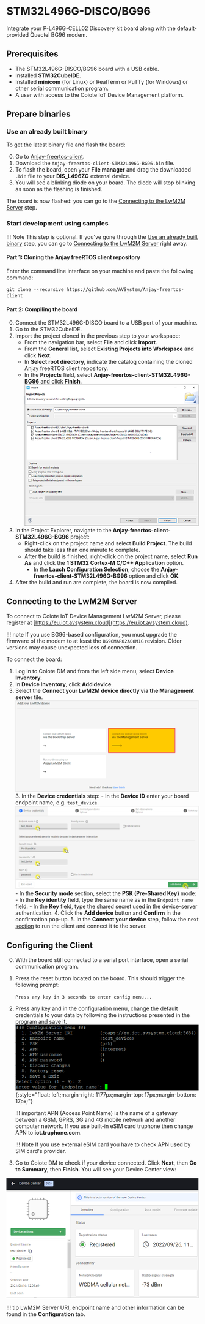 # STM32L496G-DISCO/BG96

Integrate your P-L496G-CELL02 Discovery kit board along with the default-provided Quectel BG96 modem.

## Prerequisites

- The STM32L496G-DISCO/BG96 board with a USB cable.
- Installed **STM32CubeIDE**.
- Installed **minicom** (for Linux) or RealTerm or PuTTy (for Windows) or other serial communication program.
- A user with access to the Coiote IoT Device Management platform.

## Prepare binaries
### Use an already built binary

To get the latest binary file and flash the board:

0. Go to [Anjay-freertos-client](https://github.com/AVSystem/Anjay-freertos-client/releases/).
0. Download the `Anjay-freertos-client-STM32L496G-BG96.bin` file.
0. To flash the board, open your **File manager** and drag the downloaded `.bin` file to your **DIS_L496ZG** external device.
0. You will see a blinking diode on your board. The diode will stop blinking as soon as the flashing is finished.

The board is now flashed: you can go to the [Connecting to the LwM2M Server](#connecting-to-the-lwm2m-server) step.

### Start development using samples
!!! Note
    This step is optional. If you've gone through the [Use an already built binary](#use-an-already-built-binary) step, you can go to [Connecting to the LwM2M Server](#connecting-to-the-lwm2m-server) right away.

#### Part 1: Cloning the Anjay freeRTOS client repository

Enter the command line interface on your machine and paste the following command:

   ```
   git clone --recursive https://github.com/AVSystem/Anjay-freertos-client
   ```

#### Part 2: Compiling the board

0. Connect the STM32L496G-DISCO board to a USB port of your machine.
0. Go to the STM32CubeIDE.
0. Import the project cloned in the previous step to your workspace:
    - From the navigation bar, select **File** and click **Import**.
    - From the **General** list, select **Existing Projects into Workspace** and click **Next**.
    - In **Select root directory**, indicate the catalog containing the cloned Anjay freeRTOS client repository.
    - In the **Projects** field, select **Anjay-freertos-client-STM32L496G-BG96** and click **Finish**.
    ![Import project](images/import.PNG "Import project")
0. In the Project Explorer, navigate to the **Anjay-freertos-client-STM32L496G-BG96** project:
    - Right-click on the project name and select **Build Project**. The build should take less than one minute to complete.
    - After the build is finished, right-click on the project name, select **Run As** and click the **1 STM32 Cortex-M C/C++ Application** option.
        - In the **Lauch Configuration Selection**, choose the **Anjay-freertos-client-STM32L496G-BG96** option and click **OK**.
0. After the build and run are complete, the board is now compiled.

## Connecting to the LwM2M Server

To connect to Coiote IoT Device Management LwM2M Server, please register at [https://eu.iot.avsystem.cloud](https://eu.iot.avsystem.cloud).

!!! note
    If you use BG96-based configuration, you must upgrade the firmware of the modem to at least the `BG96MAR02A08M1G` revision. Older versions may cause unexpected loss of connection.

To connect the board:

1. Log in to Coiote DM and from the left side menu, select **Device Inventory**.
2. In **Device Inventory**, click **Add device**.
3. Select the **Connect your LwM2M device directly via the Management server** tile.
       ![Add via Mgmt](images/mgmt_tile.png "Add via Mgmt")
    3. In the **Device credentials** step:
         - In the **Device ID** enter your board endpoint name, e.g. `test_device`.
             ![Device credentials step](images/add_mgmt_quick.png "Device credentials step")
         - In the **Security mode** section, select the **PSK (Pre-Shared Key)** mode:
              - In the **Key identity** field, type the same name as in the `Endpoint name` field.
              - In the **Key** field, type the shared secret used in the device-server authentication.
    4. Click the **Add device** button and **Confirm** in the confirmation pop-up.
    5. In the **Connect your device** step, follow the next [section](#configuring-the-client) to run the client and connect it to the server.

## Configuring the Client

0. With the board still connected to a serial port interface, open a serial communication program.
0. Press the reset button located on the board. This should trigger the following prompt:

    ``Press any key in 3 seconds to enter config menu...``

0. Press any key and in the configuration menu, change the default credentials to your data by following the instructions presented in the program and save it.
   ![Client configuration](images/config_menu1.png "Client configuration"){:style="float: left;margin-right: 1177px;margin-top: 17px;margin-bottom: 17px;"}

    !!! important
        APN (Access Point Name) is the name of a gateway between a GSM, GPRS, 3G and 4G mobile network and another computer network. If you use built-in eSIM card truphone then change APN to **iot.truphone.com**.

    !!! Note
        If you use external eSIM card you have to check APN used by SIM card's provider.

0. Go to Coiote DM to check if your device connected. Click **Next**, then **Go to Summary**, then **Finish**. You will see your Device Center view:

![Registered device](images/registered_device.png "Registered device")

!!! tip
    LwM2M Server URI, endpoint name and other information can be found in the **Configuration** tab.
